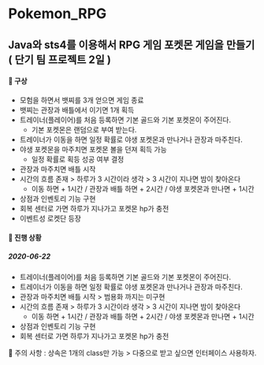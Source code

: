 # Pokemon_RPG
## Java와 sts4를 이용해서 RPG 게임 포켓몬 게임을 만들기 ( 단기 팀 프로젝트 2일 )

#### 💭 구상
- 모험을 하면서 뱃찌를 3개 얻으면 게임 종료
- 뱃찌는 관장과 배틀에서 이기면 1개 획득
- 트레이너(플레이어)를 처음 등록하면 기본 골드와 기본 포켓몬이 주어진다.
  -  기본 포켓몬은 랜덤으로 부여 받는다.
- 트레이너가 이동을 하면 일정 확률로 야생 포켓몬과 만나거나 관장과 마주친다.
- 야생 포켓몬을 마주치면 포켓몬 볼을 던져 획득 가능
  -  일정 확률로 획등 성공 여부 결정
- 관장과 마주치면 배틀 시작
- 시간의 흐름 존재 > 하루가 3 시간이라 생각 > 3 시간이 지나면 밤이 찾아온다
  -  이동 하면 + 1시간 / 관장과 배틀 하면 + 2시간 / 야생 포켓몬과 만나면 + 1시간
- 상점과 인벤토리 기능 구현
- 회복 센터로 가면 하루가 지나가고 포켓몬 hp가 충전
- 이벤트성 로켓단 등장

#### 🚩 진행 상황
##### 2020-06-22
- 트레이너(플레이어)를 처음 등록하면 기본 골드와 기본 포켓몬이 주어진다.
- 트레이너가 이동을 하면 일정 확률로 야생 포켓몬과 만나거나 관장과 마주친다.
- 관장과 마주치면 배틀 시작 > 범용화 까지는 미구현
- 시간의 흐름 존재 > 하루가 3 시간이라 생각 > 3 시간이 지나면 밤이 찾아온다
  -  이동 하면 + 1시간 / 관장과 배틀 하면 + 2시간 / 야생 포켓몬과 만나면 + 1시간
- 상점과 인벤토리 기능 구현
- 회복 센터로 가면 하루가 지나가고 포켓몬 hp가 충전

🚨 주의 사항 : 상속은 1개의 class만 가능 > 다중으로 받고 싶으면 인터페이스 사용하자.
